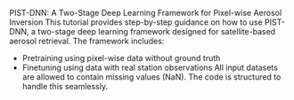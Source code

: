 PIST-DNN: A Two-Stage Deep Learning Framework for Pixel-wise Aerosol Inversion
This tutorial provides step-by-step guidance on how to use PIST-DNN, a two-stage deep learning framework designed for satellite-based aerosol retrieval. The framework includes:
* Pretraining using pixel-wise data without ground truth
* Finetuning using data with real station observations
All input datasets are allowed to contain missing values (NaN). The code is structured to handle this seamlessly.
